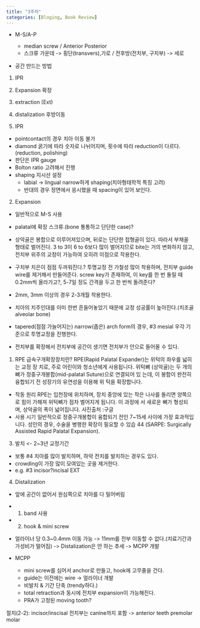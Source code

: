```yaml
---
title: "3주차"
categories: [Bloging, Book Review]
---
```



- M-S/A-P
  - median screw / Anterior Posterior
  - 스크류 가운데 -> 횡단(transvers),가로 / 전후방(전치부, 구치부) -> 세로 

- 공간 만드는 방법
 1. IPR
 2. Expansion 확장
 3. extraction (Ext)
 4. distalization 후방이동


1. IPR
- pointcontact의 경우 치아 이동 불가
- diamond 굵기에 따라 숫자로 나뉘어지며, 횟수에 따라 reduction이 다르다.(reduction, polishing)
- 판단은 IPR gauge
- Bolton ratio 고려해서 진행
- shaping 지시선 설정
  - labial -> lingual narrow하게 shaping(치아형태학적 특징 고려)
  - 반대의 경우 정면에서 응시했을 때 spacing이 있어 보인다.

2. Expansion
- 일반적으로 M-S 사용
- palatal에 확장 스크류.(bone 통통하고 단단한 case)?
- 상악골은 봉합으로 이루어져있으며, 뒤로는 단단한 접형골이 있다. 따라서 부채꼴 형태로 벌어진다. 3 to 3이 6 to 6보다 많이 벌어지므로 bite는 거의 변화하지 않고, 전치부 위주의 교정이 가능하여 오히려 이점으로 작용한다. 
- 구치부 치은이 점점 두꺼워진다.? 투명교정 전 가철성 많이 착용하며, 전치부 guide wire를 제거해서 만들어준다.
screw key가 존재하여, 이 key를 한 번 돌릴 때 0.2mm씩 올라가고?, 5-7일 정도 간격을 두고 한 번씩 돌려준다?
- 2mm, 3mm 이상의 경우 2-3개월 착용한다.
- 치아의 치주인대를 이미 한번 흔들어놓았기 때문에 교정 성공률이 높아진다.(치조골 alveolar bone)

- tapered(점점 가늘어지는) narrow(좁은) arch form의 경우, #3 mesial 우각 기준으로 투명교정을 진행한다. 
- 전치부를 확장해서 전치부에 공간이 생기면 전치부가 안으로 들어올 수 있다.


1. RPE 급속구개확장장치란?
RPE(Rapid Palatal Expander)는 위턱의 좌우를 넓히는 교정 장 치로, 주로 어린이와 청소년에게 사용됩니다. 위턱뼈 (상악골)는 두 개의 뼈가 정중구개봉합(mid-palatal Suture)으로 연결되어 있 는데, 이 봉합이 완전히 융합되기 전 성장기의 유연성을 이용해 위 턱을 확장합니다.
- 작동 원리
RPE는 입천장에 위치하며, 장치 중앙에 있는 작은 나사를 돌리면 양쪽으로 힘이 가해져 위턱뼈가 점차 벌어지게 됩니다. 이 과정에 서 새로운 뼈가 형성되며, 상악골의 폭이 넓어집니다.
사진출처 :구글
- 사용 시기
일반적으로 정중구개봉합이 융합되기 전인 7~15세 사이에 가장 효과적입니다. 성인의 경우, 수술을 병행한 확장이 필요할 수 있습
44 (SARPE: Surgically Assisted Rapid Palatal Expansion).


3. 발치 <- 2~3년 교정기간
- 보통 #4 치아를 많이 발치하며, 하악 전치를 발치하는 경우도 있다.
- crowding이 가장 많이 모여있는 곳을 제거한다.
- e.g. #3 incisor?incisal EXT

4. Distalization
- 앞에 공간이 없어서 원심쪽으로 치아를 다 밀어버림
- 1) band 사용
- 2) hook & mini screw
- 얼라이너 당 0.3~0.4mm 이동 가능 -> 11mm를 전부 이동할 수 없다.(치료기간과 가성비가 떨어짐) -> Distalization은 안 하는 추세 -> MCPP 개발

- MCPP
  - mini screw를 심어서 anchor로 만들고, hook에 고무줄을 건다.
  - guide는 이전에는 wire -> 얼라이너 개발
  - 비발치 & 기간 단축 (trendy하다.) 
  - total retraction과 동시에 전치부 expansion이 가능해진다.
  - PRA가 고정된 moving tooth?


절치(2-2): incisor/inscisal
전치부는 canine까지 포함 -> anterior teeth
premolar
molar